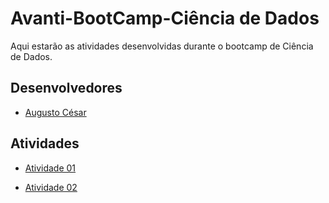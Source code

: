# Avanti-BootCamp-Ciência de Dados

Aqui estarão as atividades desenvolvidas durante o bootcamp de Ciência de Dados.

## Desenvolvedores

- [Augusto César](https://github.com/augustces)

## Atividades

- [Atividade 01](https://github.com/augustces/avanti-bootcamp-cdd/blob/master/notebooks/01-estatistica-descritiva.ipynb)

- [Atividade 02](https://github.com/augustces/avanti-bootcamp-cdd/blob/master/notebooks/02_visualizacao_de_dados.ipynb)
